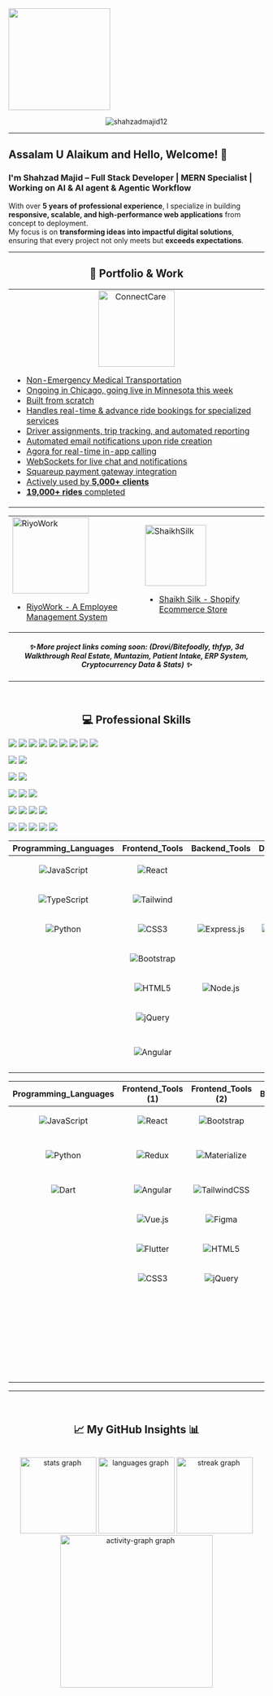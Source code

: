 
  <img height="200" src="https://media.licdn.com/dms/image/v2/D4D16AQGKaqDNgibzqw/profile-displaybackgroundimage-shrink_350_1400/B4DZflZSMhH4AY-/0/1751900300862?e=1759968000&v=beta&t=XPS3wT1Pu7JlLHL4UxunV4WMtZuYofjlDpYEIKYmJJw"  />
</div>

<p align="center"> 
  <img src="https://komarev.com/ghpvc/?username=shahzadmajid12&label=Profile%20views&color=0e75b6&style=flat" alt="shahzadmajid12" /> 
</p>

---

## Assalam U Alaikum and Hello, Welcome! 🌟  

### I'm **Shahzad Majid** – Full Stack Developer | MERN Specialist | Working on AI & AI agent & Agentic Workflow  

With over **5 years of professional experience**, I specialize in building **responsive, scalable, and high-performance web applications** from concept to deployment.  
My focus is on **transforming ideas into impactful digital solutions**, ensuring that every project not only meets but **exceeds expectations**.  
<!--
- 📌 **GitHub Repositories:** [Explore Now](https://github.com/shahzaddmajid12?tab=repositories)
-->

---


<h2 align="center"> 🚀 Portfolio & Work </h2>

<table align="center">
  <tr>
    <td align="center" width="800px">
      <a href="https://www.connectcaretrans.com/" target="_blank">
        <img src="https://connectcaretrans.net/static/media/login-logo2.5c941bfd3ae569821d01.png" alt="ConnectCare" width="150" height="150"/>
<!--         <h4>ConnectCare</h4> -->
        <ul align="left">
          <li>Non-Emergency Medical Transportation</li>
          <li>Ongoing in Chicago, going live in Minnesota this week</li>
          <li>Built from scratch</li>
          <li>Handles real-time & advance ride bookings for specialized services</li>
          <li>Driver assignments, trip tracking, and automated reporting</li>
          <li>Automated email notifications upon ride creation</li>
          <li>Agora for real-time in-app calling</li>
          <li>WebSockets for live chat and notifications</li>
          <li>Squareup payment gateway integration</li>
          <li>Actively used by <b>5,000+ clients</b></li>
          <li><b>19,000+ rides</b> completed</li>
        </ul>
      </a>
    </td>
  </tr>
</table>
<table align="center">
  <tr>
    <td width="400px">
      <a href="https://riyowork.com/" target="_blank">
        <img src="https://riyowork.com/static/media/logo.aee9c3a17666a569297d.png" alt="RiyoWork" width="150" height="150"/>
<!--         <h4>ConnectCare</h4> -->
        <ul align="left">
          <li>RiyoWork - A Employee Management System</li>
        </ul>
      </a>
    </td>
    </td>
    <td width="400px">
      <a href="https://www.shaikhsilk.com/" target="_blank">
        <img src="https://www.shaikhsilk.com/cdn/shop/files/WhatsApp_Image_2025-07-10_at_19.58.51_ccae663d.jpg?height=120&v=1752162715" alt="ShaikhSilk" width="120" height="120"/>
<!--         <h4>ConnectCare</h4> -->
        <ul align="left">
          <li>Shaikh Silk - Shopify Ecommerce Store</li>
        </ul>
      </a>
  </tr>
</table>

<h5 align="center">✨ More project links coming soon: (Drovi/Bitefoodly, thfyp, 3d Walkthrough Real Estate, Muntazim, Patient Intake, ERP System, Cryptocurrency Data & Stats) ✨</h5>

---

<br clear="both">

<h2 align="center"> 💻 Professional Skills </h2>

<p align="center">

  <!-- Frameworks & Libraries -->
  <a href="https://reactjs.org/"><img src="https://img.shields.io/badge/React-20232A?style=for-the-badge&logo=react&logoColor=61DAFB" /></a>
  <a href="https://redux.js.org"><img src="https://img.shields.io/badge/Redux-593D88?style=for-the-badge&logo=redux&logoColor=white" /></a>
  <a href="https://angular.io"><img src="https://img.shields.io/badge/Angular-DD0031?style=for-the-badge&logo=angular&logoColor=white" /></a>
  <a href="https://vuejs.org/"><img src="https://img.shields.io/badge/Vue.js-35495E?style=for-the-badge&logo=vue.js&logoColor=4FC08D" /></a>
  <a href="https://flutter.dev"><img src="https://img.shields.io/badge/Flutter-02569B?style=for-the-badge&logo=flutter&logoColor=white" /></a>
  <a href="https://dart.dev"><img src="https://img.shields.io/badge/Dart-0175C2?style=for-the-badge&logo=dart&logoColor=white" /></a>
  <a href="https://nestjs.com/"><img src="https://img.shields.io/badge/NestJS-E0234E?style=for-the-badge&logo=nestjs&logoColor=white" /></a>
  <a href="https://expressjs.com/"><img src="https://img.shields.io/badge/Express.js-404D59?style=for-the-badge" /></a>
  <a href="https://developer.mozilla.org/en-US/docs/Web/JavaScript"><img src="https://img.shields.io/badge/JavaScript-323330?style=for-the-badge&logo=javascript&logoColor=F7DF1E" /></a>

  <!-- Languages -->
  <a href="https://www.python.org/"><img src="https://img.shields.io/badge/Python-3670A0?style=for-the-badge&logo=python&logoColor=ffdd54" /></a>
  <a href="https://www.oracle.com/"><img src="https://img.shields.io/badge/Oracle-F80000?style=for-the-badge&logo=oracle&logoColor=white" /></a>

  <!-- Databases -->
  <a href="https://www.mongodb.com/"><img src="https://img.shields.io/badge/MongoDB-4EA94B?style=for-the-badge&logo=mongodb&logoColor=white" /></a>
  <a href="https://www.postgresql.org/"><img src="https://img.shields.io/badge/PostgreSQL-316192?style=for-the-badge&logo=postgresql&logoColor=white" /></a>

  <!-- Cloud & Hosting -->
  <a href="https://aws.amazon.com/"><img src="https://img.shields.io/badge/AWS-FF9900?style=for-the-badge&logo=amazonaws&logoColor=white" /></a>
  <a href="https://firebase.google.com/"><img src="https://img.shields.io/badge/Firebase-039BE5?style=for-the-badge&logo=firebase" /></a>
  <a href="https://heroku.com"><img src="https://img.shields.io/badge/Heroku-430098?style=for-the-badge&logo=heroku&logoColor=white" /></a>

  <!-- UI / Design -->
  <a href="https://getbootstrap.com/"><img src="https://img.shields.io/badge/Bootstrap-563D7C?style=for-the-badge&logo=bootstrap&logoColor=white" /></a>
  <a href="https://materializecss.com/"><img src="https://img.shields.io/badge/Materialize-E91E63?style=for-the-badge&logo=material-design&logoColor=white" /></a>
  <a href="https://tailwindcss.com/"><img src="https://img.shields.io/badge/Tailwind_CSS-38B2AC?style=for-the-badge&logo=tailwind-css&logoColor=white" /></a>
  <a href="https://www.figma.com/"><img src="https://img.shields.io/badge/Figma-F24E1E?style=for-the-badge&logo=figma&logoColor=white" /></a>

  <!-- Data Science / ML 
  <a href="https://pandas.pydata.org/"><img src="https://img.shields.io/badge/Pandas-150458?style=for-the-badge&logo=pandas&logoColor=white" /></a>
  <a href="https://seaborn.pydata.org/"><img src="https://img.shields.io/badge/Seaborn-3776AB?style=for-the-badge&logo=python&logoColor=white" /></a>
  <a href="https://pytorch.org/"><img src="https://img.shields.io/badge/PyTorch-EE4C2C?style=for-the-badge&logo=pytorch&logoColor=white" /></a>
  <a href="https://www.tensorflow.org/"><img src="https://img.shields.io/badge/TensorFlow-FF6F00?style=for-the-badge&logo=tensorflow&logoColor=white" /></a>
  <a href="https://opencv.org/"><img src="https://img.shields.io/badge/OpenCV-5C3EE8?style=for-the-badge&logo=opencv&logoColor=white" /></a>
-->

  <!-- Tools -->
  <a href="https://git-scm.com/"><img src="https://img.shields.io/badge/Git-F05032?style=for-the-badge&logo=git&logoColor=white" /></a>
  <a href="https://graphql.org/"><img src="https://img.shields.io/badge/GraphQL-E10098?style=for-the-badge&logo=graphql&logoColor=white" /></a>
  <a href="https://postman.com/"><img src="https://img.shields.io/badge/Postman-FF6C37?style=for-the-badge&logo=postman&logoColor=white" /></a>
  <a href="https://webpack.js.org/"><img src="https://img.shields.io/badge/Webpack-8DD6F9?style=for-the-badge&logo=webpack&logoColor=black" /></a>
  <a href="https://www.chartjs.org/"><img src="https://img.shields.io/badge/Chart.js-FF6384?style=for-the-badge&logo=chartdotjs&logoColor=white" /></a>

</p>

| **Programming_Languages**                           | **Frontend_Tools**                                      | **Backend_Tools**                                       | **Data_Related**                                      | **IDEs/Softwares**                                           | **Other_Tools**                                    |
| --------------------------------------------------- | -------------------------------------------------- | -------------------------------------------------- | -------------------------------------------------- | ---------------------------------------------------- | -------------------------------------------------- |
| <p align="center">![JavaScript](https://img.shields.io/badge/JavaScript-F7DF1E?style=flat-square&logo=JavaScript&logoColor=white)</p> | <p align="center">![React](https://img.shields.io/badge/-React-61DAFB?style=flat-square&logo=react&logoColor=000000)</p> | | <p align="center">![SQL](https://img.shields.io/badge/-SQL-blue?style=flat-square&logo=postgresql&logoColor=ffffff)</p>|| |
| <p align="center">![TypeScript](https://img.shields.io/badge/TypeScript-007ACC?style=flat-square&logo=typescript&logoColor=white)</p> | <p align="center">![Tailwind](https://img.shields.io/badge/Tailwind_CSS-38B2AC?style=flat-square&logo=tailwind-css&logoColor=white)</p> | | <p align="center">![MySQL](https://img.shields.io/badge/-MySQL-blue?style=flat-square&logo=mysql&logoColor=ffffff)</p>||<p align="center">![Git](https://img.shields.io/badge/-Git-%23F05032?style=flat-square&logo=git&logoColor=%23ffffff)</p>|
| <p align="center">![Python](https://img.shields.io/badge/Python-3776AB?style=flat-square&logo=Python&logoColor=white)</p>| <p align="center">![CSS3](https://img.shields.io/badge/-CSS3-%231572B6?style=flat-square&logo=css3)</p>| <p align="center">![Express.js](https://img.shields.io/badge/Express.js-%23404d59.svg?style=flat-square&logo=express&logoColor=%2361DAFB)</p>| <p align="center">![MongoDB](https://img.shields.io/badge/-MongoDB-green?style=flat-square&logo=mongodb&logoColor=ffffff)</p>||<p align="center">![GitHub](https://img.shields.io/badge/-GitHub-181717?style=flat-square&logo=github)</p>|
| | <p align="center">![Bootstrap](https://img.shields.io/badge/-Bootstrap-563D7C?style=flat-square&logo=Bootstrap&logoColor=white)</p>| | ||
| | <p align="center">![HTML5](https://img.shields.io/badge/-HTML5-%23E44D27?style=flat-square&logo=html5&logoColor=ffffff)</p>| <p align="center">![Node.js](https://img.shields.io/badge/Node.js-339933?style=flat-square&logo=node.js&logoColor=white)</p>| | |<p align="center">![Ubuntu](http://img.shields.io/badge/-Ubuntu-A81D33?style=flat-square&logo=ubuntu&logoColor=ffffff)</p>|
| | <p align="center">![jQuery](https://img.shields.io/badge/jQuery-%230769AD.svg?style=flat-square&logo=jquery&logoColor=white)</p>| | | | |
| | <p align="center">![Angular](https://img.shields.io/badge/-Angular-DD0031?style=flat-square&logo=angular)</p> || <p align="center">![JSON](https://img.shields.io/badge/JSON-5E5C5C?style=flat-square&logo=json&logoColor=white)</p>| |<p align="center">![Powershell](http://img.shields.io/badge/-Powershell-5391FE?style=flat-square&logo=powershell&logoColor=ffffff)</p>|


| **Programming_Languages** | **Frontend_Tools (1)** | **Frontend_Tools (2)** | **Backend_Tools** | **Data_Related** | **Other_Tools** |
| ------------------------ | --------------------- | --------------------- | ---------------- | --------------- | -------------- |
| <p align="center">![JavaScript](https://img.shields.io/badge/JavaScript-F7DF1E?style=flat-square&logo=JavaScript&logoColor=white)</p> | <p align="center">![React](https://img.shields.io/badge/-React-61DAFB?style=flat-square&logo=react&logoColor=000000)</p> | <p align="center">![Bootstrap](https://img.shields.io/badge/-Bootstrap-563D7C?style=flat-square&logo=Bootstrap&logoColor=white)</p> | <p align="center">![Node.js](https://img.shields.io/badge/Node.js-339933?style=flat-square&logo=node.js&logoColor=white)</p> | <p align="center">![MongoDB](https://img.shields.io/badge/-MongoDB-green?style=flat-square&logo=mongodb&logoColor=ffffff)</p> | <p align="center">![Git](https://img.shields.io/badge/-Git-%23F05032?style=flat-square&logo=git&logoColor=%23ffffff)</p> |
| <p align="center">![Python](https://img.shields.io/badge/Python-3776AB?style=flat-square&logo=Python&logoColor=white)</p> | <p align="center">![Redux](https://img.shields.io/badge/Redux-593D88?style=flat-square&logo=redux&logoColor=white)</p> | <p align="center">![Materialize](https://img.shields.io/badge/Materialize-E91E63?style=flat-square&logo=material-design&logoColor=white)</p> | <p align="center">![Express.js](https://img.shields.io/badge/Express.js-%23404d59.svg?style=flat-square&logo=express&logoColor=%2361DAFB)</p> | <p align="center">![PostgreSQL](https://img.shields.io/badge/PostgreSQL-316192?style=flat-square&logo=postgresql&logoColor=white)</p> | <p align="center">![GitHub](https://img.shields.io/badge/-GitHub-181717?style=flat-square&logo=github)</p> |
| <p align="center">![Dart](https://img.shields.io/badge/Dart-0175C2?style=flat-square&logo=dart&logoColor=white)</p> | <p align="center">![Angular](https://img.shields.io/badge/-Angular-DD0031?style=flat-square&logo=angular)</p> | <p align="center">![TailwindCSS](https://img.shields.io/badge/Tailwind_CSS-38B2AC?style=flat-square&logo=tailwind-css&logoColor=white)</p> | <p align="center">![NestJS](https://img.shields.io/badge/NestJS-E0234E?style=flat-square&logo=nestjs&logoColor=white)</p> | <p align="center">![Oracle](https://img.shields.io/badge/Oracle-F80000?style=flat-square&logo=oracle&logoColor=white)</p> | <p align="center">![GraphQL](https://img.shields.io/badge/GraphQL-E10098?style=flat-square&logo=graphql&logoColor=white)</p> |
|  | <p align="center">![Vue.js](https://img.shields.io/badge/Vue.js-35495E?style=flat-square&logo=vue.js&logoColor=4FC08D)</p> | <p align="center">![Figma](https://img.shields.io/badge/Figma-F24E1E?style=flat-square&logo=figma&logoColor=white)</p> | | | <p align="center">![Postman](https://img.shields.io/badge/Postman-FF6C37?style=flat-square&logo=postman&logoColor=white)</p> |
|  | <p align="center">![Flutter](https://img.shields.io/badge/Flutter-02569B?style=flat-square&logo=flutter&logoColor=white)</p> | <p align="center">![HTML5](https://img.shields.io/badge/-HTML5-%23E44D27?style=flat-square&logo=html5&logoColor=ffffff)</p> | | | <p align="center">![Webpack](https://img.shields.io/badge/Webpack-8DD6F9?style=flat-square&logo=webpack&logoColor=black)</p> |
|  | <p align="center">![CSS3](https://img.shields.io/badge/-CSS3-%231572B6?style=flat-square&logo=css3)</p> | <p align="center">![jQuery](https://img.shields.io/badge/jQuery-%230769AD.svg?style=flat-square&logo=jquery&logoColor=white)</p> | | | <p align="center">![Chart.js](https://img.shields.io/badge/Chart.js-FF6384?style=flat-square&logo=chartdotjs&logoColor=white)</p> |
|  | | | | | <p align="center">![AWS](https://img.shields.io/badge/AWS-FF9900?style=flat-square&logo=amazonaws&logoColor=white)</p> |
|  | | | | | <p align="center">![Firebase](https://img.shields.io/badge/Firebase-039BE5?style=flat-square&logo=firebase)</p> |
|  | | | | | <p align="center">![Heroku](https://img.shields.io/badge/Heroku-430098?style=flat-square&logo=heroku&logoColor=white)</p> |


---

<br clear="both">

<h2 align="center"> 📈 My GitHub Insights 📊</h2>

<br clear="both">

<div align="center">
  <img src="https://github-readme-stats.vercel.app/api?username=shahzaddmajid12&hide_title=false&hide_rank=false&show_icons=true&include_all_commits=true&count_private=true&disable_animations=false&theme=discord_old_blurple&locale=en&hide_border=true&order=1" height="150" alt="stats graph"  />
  <img src="https://github-readme-stats.vercel.app/api/top-langs?username=shahzaddmajid12&locale=en&hide_title=false&layout=compact&card_width=320&langs_count=12&theme=discord_old_blurple&hide_border=true&order=2" height="150" alt="languages graph"  />
  <img src="https://streak-stats.demolab.com?user=shahzaddmajid12&locale=en&mode=daily&theme=discord_old_blurple&hide_border=true&border_radius=5&order=3&card_width=800" height="150" alt="streak graph"  />
  <img src="https://github-readme-activity-graph.vercel.app/graph?username=shahzaddmajid12&bg_color=000000&color=00f9ff&line=00f9ff&point=ffffff&area=true&hide_border=true&radius=16&order=5" height="300" alt="activity-graph graph"  />
</div>
